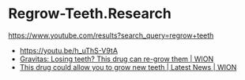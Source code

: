 # Regrow-Teeth.Research
https://www.youtube.com/results?search_query=regrow+teeth
- https://youtu.be/h_uThS-V9tA
- [Gravitas: Losing teeth? This drug can re-grow them | WION](https://youtu.be/pXG8Yo5SR-I)
- [This drug could allow you to grow new teeth | Latest News | WION](https://youtu.be/3lhfms_7OKg)
